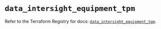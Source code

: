 # `data_intersight_equipment_tpm`

Refer to the Terraform Registry for docs: [`data_intersight_equipment_tpm`](https://registry.terraform.io/providers/ciscodevnet/intersight/1.0.71/docs/data-sources/equipment_tpm).
